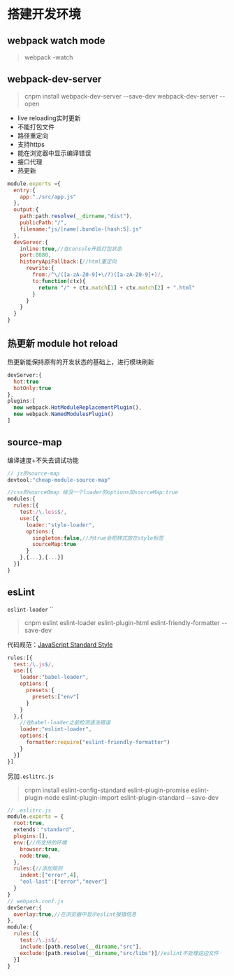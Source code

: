 # 搭建开发环境

## webpack watch mode
> webpack -watch

## webpack-dev-server
>cnpm install webpack-dev-server --save-dev
webpack-dev-server --open

* live reloading实时更新
* 不能打包文件
* 路径重定向
* 支持https
* 能在浏览器中显示编译错误
* 接口代理
* 热更新
```js
module.exports ={
  entry:{
    app:"./src/app.js"
  },
  output:{
    path:path.resolve(__dirname,"dist"),
    publicPath:"/",
    filename:"js/[name].bundle-[hash:5].js"
  },
  devServer:{
    inline:true,//在console开启打包状态
    port:8080,
    historyApiFallback:{//html重定向
      rewrite:{
        from:/^\/([a-zA-Z0-9]+\/?)([a-zA-Z0-9]+)/,
        to:function(ctx){
          return "/" + ctx.match[1] + ctx.match[2] + ".html"
        }
      }
    }
  }
}
```

## 热更新 module hot reload
热更新能保持原有的开发状态的基础上，进行模块刷新

```js
devServer:{
  hot:true
  hotOnly:true
},
plugins:[
  new webpack.HotModuleReplacementPlugin(),
  new webpack.NamedModulesPlugin()
]
```

## source-map
编译速度+不失去调试功能
```js
// js的source-map
devtool:"cheap-module-source-map"

//css的source0map 给没一个loader的options加sourceMap:true
modules:{
  rules:[{
    test:/\.less$/,
    use:[{
      loader:"style-loader",
      options:{
        singleton:false,//为true会把样式放在style标签
        sourceMap:true
      }
    },{...},{...}]
  }]
}
```

## esLint
`eslint-loader` ``
>cnpm eslint eslint-loader eslint-plugin-html eslint-friendly-formatter --save-dev

代码规范：[JavaScript Standard Style](https://standardjs.com)
```js
rules:[{
  test:/\.js$/,
  use:[{
    loader:"babel-loader",
    options:{
      presets:{
        presets:["env"]
      }
    }
  },{
    //在babel-loader之前检测语法错误
    loader:"eslint-loader",
    options:{
      formatter:require("eslint-friendly-formatter")
    }
  }]
}]
```
另加`.eslitrc.js`
>cnpm install eslint-config-standard eslint-plugin-promise eslint-plugin-node eslint-plugin-import eslint-plugin-standard --save-dev

```js
// .eslitrc.js
module.exports = {
  root:true,
  extends："standard",
  plugins:[],
  env:{//所支持的环境
    browser:true,
    node:true,
  },
  rules:{//添加规则
    indent:["error",4],
    "eol-last":["error","never"]
  }
}
// webpack.conf.js
devServer:{
  overlay:true,//在浏览器中显示eslint报错信息
},
module:{
  rules:[{
    test:/\.js$/,
    include:[path.resolve(__dirname,"src"],
    exclude:[path.resolve(__dirname,"src/libs")]//eslint不处理这边文件
  }]
}
```
